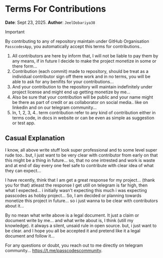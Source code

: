 # Terms For Contributions

**Date**: Sept 23, 2025.
**Author**: `JeelDobariya38`

> [!IMPORTANT]
> By contributing to any of repository maintain under GitHub Organisation `PasscodesApp`, you automatically accept this terms for contributions..

1) All contributors are here by inform that, I will not be liable to pay them by any means, if in future I decide to make the project monetize in some or there form...
2) Contribution (each commit) made to repository, should be treat as a individual contributor sign off there work and in no terms, you will be able to ask for any benifits for your contributions...
3) And your contribution to the repository will maintain indefinitely under project license and might end up getting monetize by me...
4) Also be sure that your contribution will be public and your name might be there as part of credit or as collaborator on social media.. like on linkedin and on our telegram community...
5) In, 1, 2, 3, 4.. term contribution refer to any kind of contribution either in terms code, in docs in website or can be even as simple as suggestion or test app.

## Casual Explanation

I know, all above write stuff look super professional and to some level super rude too.. but, I just want to be very clear with contributor from early on that this might be a thing in future... so, that no one intrested and work is waste and at end of day every one feel safe to contribute with clear idea of what they can expect... 

I have recently, think that I am get a great response for my project... (thank you for that) atleast the response I get utill on telegram is far high, then what I expected... i initially wasn't expecting this much i was expecting passcodes as hobby project... So, I am decided or planning towards monetize this project in future... so i just wanna to be clear with contributors about it...

By no mean what write above is a legal document. It just a claim or document write by me... and what write about is, I think (utill my knowledge). it always a silent, unsaid rule in open source. but, i just want to be clear. and I hope you all be accepted it and pretend like it a legal document and follow it...

For any questions or doubt, you reach out to me directly on telegram community... https://t.me/passcodescommunity.
